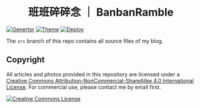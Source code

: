 # <div align="center">班班碎碎念 ｜ BanbanRamble</div>

[![Genertor](https://img.shields.io/badge/Generator-Hexo-0e83cd?&logo=hexo&style=flat-square)](https://hexo.io)
[![Theme](https://img.shields.io/badge/Theme-NexT-181717.svg?&style=flat-square)](https://theme-next.org)
[![Deploy](https://img.shields.io/github/workflow/status/lei2rock/blog/Deployment?label=GitHub+Actions&logo=GitHub+Actions&style=flat-square)](https://github.com/lei2rock/blog/actions)

The `src` branch of this repo contains all source files of my blog.

## Copyright

All articles and photos provided in this repository are licensed under a [Creative Commons Attribution-NonCommercial-ShareAlike 4.0 International License](http://creativecommons.org/licenses/by-nc-sa/4.0/). For commercial use, please contact me by email first.

<a rel="license" href="http://creativecommons.org/licenses/by-nc-sa/4.0/"><img alt="Creative Commons License" style="border-width:0" src="https://i.creativecommons.org/l/by-nc-sa/4.0/88x31.png" /></a>
